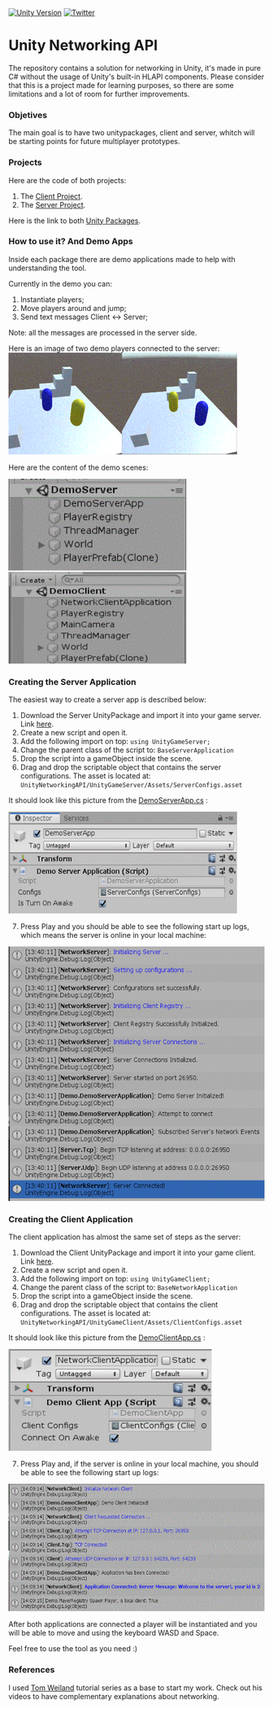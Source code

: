 [![Unity Version](https://img.shields.io/badge/Unity-2019.2.19f1%2B-blue.svg)](https://unity3d.com/get-unity/download)
[![Twitter](https://img.shields.io/twitter/follow/LagrangeSpot.svg?label=Follow@LagrangeSpot&style=social)](https://twitter.com/intent/follow?screen_name=LagrangeSpot)

# Unity Networking API

The repository contains a solution for networking in Unity, it's made in pure C# without the usage of Unity's built-in HLAPI components. 
Please consider that this is a project made for learning purposes, so there are some limitations and a lot of room for further improvements. 

### Objetives

The main goal is to have two unitypackages, client and server, whitch will be starting points for future multiplayer prototypes.

### Projects

Here are the code of both projects:

1. The [Client Project](/UnityNetworkingAPI/UnityGameClient).
2. The [Server Project](/UnityNetworkingAPI/UnityGameServer).

Here is the link to both [Unity Packages](/UnityNetworkingAPI/Versions).

### How to use it? And Demo Apps

Inside each package there are demo applications made to help with understanding the tool.

Currently in the demo you can:

1. Instantiate players;
2. Move players around and jump;
3. Send text messages Client <-> Server;

Note: all the messages are processed in the server side.

Here is an image of two demo players connected to the server:
<img width="450" height="200" src="/UnityNetworkingAPI/Images/TwoClients.GIF">

Here are the content of the demo scenes:

<img width="350" height="180" src="/UnityNetworkingAPI/Images/DemoServerApp.GIF"><img width="350" height="180" src="/UnityNetworkingAPI/Images/DemoClientApp.GIF">

### Creating the Server Application

The easiest way to create a server app is described below:

1. Download the Server UnityPackage and import it into your game server. Link [here](/UnityNetworkingAPI/UnityGameServer).
2. Create a new script and open it. 
3. Add the following import on top: `using UnityGameServer;` 
4. Change the parent class of the script to: `BaseServerApplication` 
5. Drop the script into a gameObject inside the scene.
6. Drag and drop the scriptable object that contains the server configurations. The asset is located at: `UnityNetworkingAPI/UnityGameServer/Assets/ServerConfigs.asset`

It should look like this picture from the [DemoServerApp.cs](/UnityNetworkingAPI/UnityGameServer/Assets/UnityGameServer/Scripts/Demo/ServerApplication/DemoServerApplication.cs) : 

<img width="450" height="200" src="/UnityNetworkingAPI/Images/DemoServerAppGO.GIF">

7. Press Play and you should be able to see the following start up logs, which means the server is online in your local machine: 

<img width="550" height="500" src="/UnityNetworkingAPI/Images/ServerStartUpLogs.GIF">

### Creating the Client Application

The client application has almost the same set of steps as the server:

1. Download the Client UnityPackage and import it into your game client. Link [here](/UnityNetworkingAPI/UnityGameClient).
2. Create a new script and open it. 
3. Add the following import on top: `using UnityGameClient;` 
4. Change the parent class of the script to: `BaseNetworkApplication` 
5. Drop the script into a gameObject inside the scene.
6. Drag and drop the scriptable object that contains the client configurations. The asset is located at: `UnityNetworkingAPI/UnityGameClient/Assets/ClientConfigs.asset`

It should look like this picture from the [DemoClientApp.cs](/UnityNetworkingAPI/UnityGameClient/Assets/UnityGameClient/Scripts/Demo/Client/DemoClientApp.cs) : 

<img width="400" height="200" src="/UnityNetworkingAPI/Images/DemoClientAppGO.GIF">

7. Press Play and, if the server is online in your local machine, you should be able to see the following start up logs: 

<img width="550" height="250" src="/UnityNetworkingAPI/Images/ClientStartUpLogs.GIF">


After both applications are connected a player will be instantiated and you will be able to move and using the keyboard WASD and Space.

Feel free to use the tool as you need :)

### References

I used [Tom Weiland](https://github.com/tom-weiland/tcp-udp-networking/) tutorial series as a base to start my work. Check out his videos to have complementary explanations about networking.

